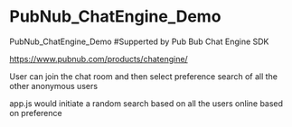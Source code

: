 # PubNub_ChatEngine_Demo
PubNub_ChatEngine_Demo
#Supperted by Pub Bub Chat Engine SDK

https://www.pubnub.com/products/chatengine/

User can join the chat room and then select preference search of all the other anonymous users

app.js would initiate a random search based on all the users online based on preference

